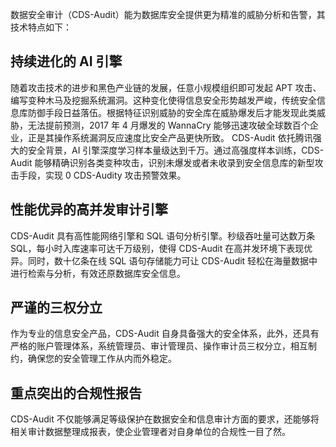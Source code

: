 数据安全审计（CDS-Audit）能为数据库安全提供更为精准的威胁分析和告警，其技术特点如下：
## 持续进化的 AI 引擎
随着攻击技术的进步和黑色产业链的发展，任意小规模组织即可发起 APT 攻击、编写变种木马及挖掘系统漏洞。这种变化使得信息安全形势越发严峻，传统安全信息库防御手段日益落伍。根据特征识别威胁的安全库在威胁爆发后才能发现此类威胁，无法提前预测，2017 年 4 月爆发的 WannaCry 能够迅速攻破全球数百个企业，正是其操作系统漏洞反应速度比安全产品更快所致。
CDS-Audit 依托腾讯强大的安全背景，AI 引擎深度学习样本量级达到千万。通过高强度样本训练，CDS-Audit 能够精确识别各类变种攻击，识别未爆发或者未收录到安全信息库的新型攻击手段，实现 0 CDS-Audity 攻击预警效果。
## 性能优异的高并发审计引擎
CDS-Audit 具有高性能网络引擎和 SQL 语句分析引擎。秒级吞吐量可达数万条 SQL，每小时入库速率可达千万级别，使得 CDS-Audit 在高并发环境下表现优异。同时，数十亿条在线 SQL 语句存储能力可让 CDS-Audit 轻松在海量数据中进行检索与分析，有效还原数据库安全信息。
## 严谨的三权分立
作为专业的信息安全产品，CDS-Audit 自身具备强大的安全体系，此外，还具有严格的账户管理体系，系统管理员、审计管理员、操作审计员三权分立，相互制约，确保您的安全管理工作从内而外稳定。
## 重点突出的合规性报告
CDS-Audit 不仅能够满足等级保护在数据安全和信息审计方面的要求，还能够将相关审计数据整理成报表，使企业管理者对自身单位的合规性一目了然。
